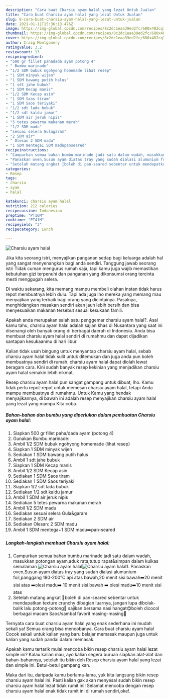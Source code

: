```yaml
---
description: "Cara buat Charsiu ayam halal yang lezat Untuk Jualan"
title: "Cara buat Charsiu ayam halal yang lezat Untuk Jualan"
slug: 8-cara-buat-charsiu-ayam-halal-yang-lezat-untuk-jualan
date: 2021-01-11T15:36:13.476Z
image: https://img-global.cpcdn.com/recipes/8c2dc1eaa39ed2fc/680x482cq70/charsiu-ayam-halal-foto-resep-utama.jpg
thumbnail: https://img-global.cpcdn.com/recipes/8c2dc1eaa39ed2fc/680x482cq70/charsiu-ayam-halal-foto-resep-utama.jpg
cover: https://img-global.cpcdn.com/recipes/8c2dc1eaa39ed2fc/680x482cq70/charsiu-ayam-halal-foto-resep-utama.jpg
author: Craig Montgomery
ratingvalue: 3.2
reviewcount: 13
recipeingredient:
- "500 gr fillet pahadada ayam potong 4"
- " Bumbu marinade"
- "1/2 SDM bubuk ngohyong homemade lihat resep"
- "1 SDM minyak wijen"
- "1 SDM bawang putih halus"
- "1 sdt jahe bubuk"
- "1 SDM Kecap manis"
- "1/2 SDM Kecap asin"
- "1 SDM Saos tiram"
- "1 SDM Saos teriyaki"
- "1/2 sdt lada bubuk"
- "1/2 sdt kaldu jamur"
- "1 SDM air jeruk nipis"
- "5 tetes pewarna makanan merah"
- "1/2 SDM madu"
- "sesuai selera Gulagaram"
- "2 SDM air"
- " Olesan 2 SDM madu"
- "1 SDM mentega1 SDM madupanseared"
recipeinstructions:
- "Campurkan semua bahan bumbu marinade jadi satu dalam wadah, masukkan potongan ayam,aduk rata,tutup rapat&amp;simpan dalam kulkas semalaman"
- "Panaskan oven,Susun ayam diatas tray yang sudah dialasi alumunium foil,panggang 180-200°C api atas bawah,20 menit sisi bawah➡️20 menit sisi atas ➡️olesi madu➡️ 10 menit sisi bawah ➡️ olesi madu➡️10 menit sisi atas"
- "Setelah matang angkat 📛boleh di pan-seared sebentar untuk mendapatkan texture crunchy dibagian luarnya, jangan lupa dibolak-balik lalu potong-potong📛 sajikan bersama nasi hangat😋boleh dicocol berbagai macam Saos/sambal favorit masing-masing🥰"
categories:
- Resep
tags:
- charsiu
- ayam
- halal

katakunci: charsiu ayam halal 
nutrition: 212 calories
recipecuisine: Indonesian
preptime: "PT16M"
cooktime: "PT41M"
recipeyield: "3"
recipecategory: Lunch

---
```



![Charsiu ayam halal](https://img-global.cpcdn.com/recipes/8c2dc1eaa39ed2fc/680x482cq70/charsiu-ayam-halal-foto-resep-utama.jpg)

Jika kita seorang istri, menyajikan panganan sedap bagi keluarga adalah hal yang sangat menyenangkan bagi anda sendiri. Tanggung jawab seorang istri Tidak cuman mengurus rumah saja, tapi kamu juga wajib memastikan kebutuhan gizi terpenuhi dan panganan yang dikonsumsi orang tercinta mesti menggugah selera.

Di waktu  sekarang, kita memang mampu membeli olahan instan tidak harus repot membuatnya lebih dulu. Tapi ada juga lho mereka yang memang mau menyajikan yang terbaik bagi orang yang dicintainya. Pasalnya, menghidangkan masakan sendiri akan jauh lebih bersih dan bisa menyesuaikan makanan tersebut sesuai kesukaan famili. 



Apakah anda merupakan salah satu penggemar charsiu ayam halal?. Asal kamu tahu, charsiu ayam halal adalah sajian khas di Nusantara yang saat ini disenangi oleh banyak orang di berbagai daerah di Indonesia. Anda bisa membuat charsiu ayam halal sendiri di rumahmu dan dapat dijadikan santapan kesukaanmu di hari libur.

Kalian tidak usah bingung untuk menyantap charsiu ayam halal, sebab charsiu ayam halal tidak sulit untuk ditemukan dan juga anda pun boleh membuatnya sendiri di rumah. charsiu ayam halal dapat diolah lewat beragam cara. Kini sudah banyak resep kekinian yang menjadikan charsiu ayam halal semakin lebih nikmat.

Resep charsiu ayam halal pun sangat gampang untuk dibuat, lho. Kamu tidak perlu repot-repot untuk memesan charsiu ayam halal, tetapi Anda mampu membuatnya di rumahmu. Untuk Kamu yang hendak menyajikannya, di bawah ini adalah resep menyajikan charsiu ayam halal yang lezat yang mampu Kita coba.

<!--inarticleads1-->

##### Bahan-bahan dan bumbu yang diperlukan dalam pembuatan Charsiu ayam halal:

1. Siapkan 500 gr fillet paha/dada ayam (potong 4)
1. Gunakan  Bumbu marinade:
1. Ambil 1/2 SDM bubuk ngohyong homemade (lihat resep)
1. Siapkan 1 SDM minyak wijen
1. Sediakan 1 SDM bawang putih halus
1. Ambil 1 sdt jahe bubuk
1. Siapkan 1 SDM Kecap manis
1. Ambil 1/2 SDM Kecap asin
1. Sediakan 1 SDM Saos tiram
1. Sediakan 1 SDM Saos teriyaki
1. Siapkan 1/2 sdt lada bubuk
1. Sediakan 1/2 sdt kaldu jamur
1. Ambil 1 SDM air jeruk nipis
1. Sediakan 5 tetes pewarna makanan merah
1. Ambil 1/2 SDM madu
1. Sediakan sesuai selera Gula&amp;garam
1. Sediakan 2 SDM air
1. Sediakan  Olesan: 2 SDM madu
1. Ambil 1 SDM mentega+1 SDM madu➡️pan-seared




<!--inarticleads2-->

##### Langkah-langkah membuat Charsiu ayam halal:

1. Campurkan semua bahan bumbu marinade jadi satu dalam wadah, masukkan potongan ayam,aduk rata,tutup rapat&amp;simpan dalam kulkas semalaman
<img src="https://img-global.cpcdn.com/steps/2da5a695a286b792/160x128cq70/charsiu-ayam-halal-langkah-memasak-1-foto.jpg" alt="Charsiu ayam halal"><img src="https://img-global.cpcdn.com/steps/5d3d203e4f3be9a3/160x128cq70/charsiu-ayam-halal-langkah-memasak-1-foto.jpg" alt="Charsiu ayam halal">1. Panaskan oven,Susun ayam diatas tray yang sudah dialasi alumunium foil,panggang 180-200°C api atas bawah,20 menit sisi bawah➡️20 menit sisi atas ➡️olesi madu➡️ 10 menit sisi bawah ➡️ olesi madu➡️10 menit sisi atas
1. Setelah matang angkat 📛boleh di pan-seared sebentar untuk mendapatkan texture crunchy dibagian luarnya, jangan lupa dibolak-balik lalu potong-potong📛 sajikan bersama nasi hangat😋boleh dicocol berbagai macam Saos/sambal favorit masing-masing🥰




Ternyata cara buat charsiu ayam halal yang enak sederhana ini mudah sekali ya! Semua orang bisa mencobanya. Cara buat charsiu ayam halal Cocok sekali untuk kalian yang baru belajar memasak maupun juga untuk kalian yang sudah pandai dalam memasak.

Apakah kamu tertarik mulai mencoba bikin resep charsiu ayam halal lezat simple ini? Kalau kalian mau, ayo kalian segera buruan siapkan alat-alat dan bahan-bahannya, setelah itu bikin deh Resep charsiu ayam halal yang lezat dan simple ini. Betul-betul gampang kan. 

Maka dari itu, daripada kamu berlama-lama, yuk kita langsung bikin resep charsiu ayam halal ini. Pasti kalian gak akan menyesal sudah bikin resep charsiu ayam halal lezat tidak rumit ini! Selamat mencoba dengan resep charsiu ayam halal enak tidak rumit ini di rumah sendiri,oke!.

